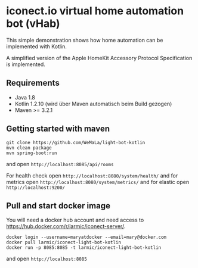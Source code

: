 # iconect.io virtual home automation bot (vHab)

This simple demonstration shows how home automation can be implemented with Kotlin.

A simplified version of the Apple HomeKit Accessory Protocol Specification is implemented.

## Requirements

* Java 1.8
* Kotlin 1.2.10 (wird über Maven automatisch beim Build gezogen)
* Maven >= 3.2.1

## Getting started with maven

```ssh
git clone https://github.com/WeMaLa/light-bot-kotlin
mvn clean package
mvn spring-boot:run
```

and open ```http://localhost:8085/api/rooms```

For health check open ```http://localhost:8080/system/health/```
and for metrics open ```http://localhost:8080/system/metrics/```
and for elastic open ```http://localhost:9200/```

## Pull and start docker image

You will need a docker hub account and need access to https://hub.docker.com/r/larmic/iconect-server/.

```ssh
docker login --username=maryatdocker --email=mary@docker.com
docker pull larmic/iconect-light-bot-kotlin
docker run -p 8085:8085 -t larmic/iconect-light-bot-kotlin
```

and open ```http://localhost:8085```